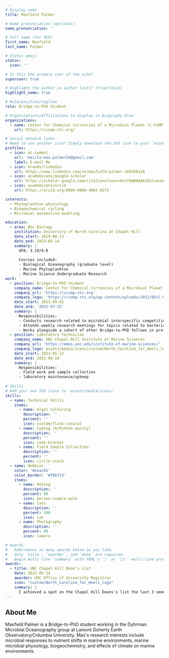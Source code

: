 ```yaml
---
# Display name
title: Maxfield Palmer

# Name pronunciation (optional)
name_pronunciation: ''

# Full name (for SEO)
first_name: Maxfield
last_name: Palmer

# Status emoji
status:
  icon: ''

# Is this the primary user of the site?
superuser: true

# Highlight the author in author lists? (true/false)
highlight_name: true

# Role/position/tagline
role: Bridge-to-PhD Student

# Organizations/Affiliations to display in Biography blox
organizations:
  - name: Center for Chemical Currencies of a Microbial Planet (C-CoMP)
    url: https://ccomp-stc.org/

# Social network links
# Need to use another icon? Simply download the SVG icon to your `assets/media/icons/` folder.
profiles:
  - icon: at-symbol
    url: 'mailto:max.palmer54@gmail.com'
    label: E-mail Me
  - icon: brands/linkedin
    url: https://www.linkedin.com/in/maxfield-palmer-1603561a8
  - icon: academicons/google-scholar
    url: https://scholar.google.com/citations?user=6viY0qMAAAAJ&hl=en&oi=ao
  - icon: academicons/orcid
    url: https://orcid.org/0009-0008-4865-9273

interests:
  - Phytoplankton physiology
  - Biogeochemical cycling
  - Microbial metabolism modeling

education:
  - area: BSc Biology
    institution: University of North Carolina at Chapel Hill
    date_start: 2019-08-13
    date_end: 2023-05-14
    summary: |
      GPA: 3.19/4.0
      
      Courses included:
      - Biological Oceanography (graduate level)
      - Marine Phytoplankton
      - Marine Science Undergraduate Research
work:
  - position: Bridge-to-PhD Student
    company_name: Center for Chemical Currencies of a Microbial Planet
    company_url: 'https://ccomp-stc.org'
    company_logo: 'https://ccomp-stc.org/wp-content/uploads/2021/09/C-Comp-Logo__Primary-Color-n.png'
    date_start: 2023-09-01
    date_end: '2025-07-25'
    summary: |
      Responsibilities:
      - Conducts research related to microbial interspecific competition, community change, exometabolites, and bioinformatics.
      - Attends weekly research meetings for topics related to bacterial carbon use efficiency, curated undergraduate research experiences (CUREs), phytoplankton exometabolites, and more.
      - Works alongside a cohort of other Bridge-to-PhD fellows in professional development and on interdisciplinary research projects.
  - position: Laboratory Technician
    company_name: UNC Chapel Hill Institute of Marine Sciences
    company_url: 'https://emes.unc.edu/institute-of-marine-sciences/'
    company_logo: assets/media/icons/custom/North_Carolina_Tar_Heels_logo
    date_start: 2023-05-22
    date_end: 2023-08-18
    summary: |
      Responsibilities:
      - Field work and sample collection
      - laboratory maintenance/upkeep
      
# Skills
# Add your own SVG icons to `assets/media/icons/`
skills:
  - name: Technical Skills
    items:
      - name: Algal Culturing
        description: ''
        percent: ''
        icon: custom/flask-conical
      - name: Coding (R/Python mainly)
        description: ''
        percent: ''
        icon: code-bracket
      - name: Field Sample Collection
        description: ''
        percent: ''
        icon: circle-stack
  - name: Hobbies
    color: '#eeac02'
    color_border: '#f0bf23'
    items:
      - name: Hiking
        description: ''
        percent: 60
        icon: person-simple-walk
      - name: Cats
        description: ''
        percent: 100
        icon: cat
      - name: Photography
        description: ''
        percent: 80
        icon: camera

# Awards.
#   Add/remove as many awards below as you like.
#   Only `title`, `awarder`, and `date` are required.
#   Begin multi-line `summary` with YAML's `|` or `|2-` multi-line prefix and indent 2 spaces below.
awards:
  - title: UNC Chapel Hill Dean's List
    date: 2023-05-14
    awarder: UNC Office of University Registrar
    icon: "custom/North_Carolina_Tar_Heels_logo"
    summary: |
      I achieved a spot on the Chapel Hill Deans's list the last 3 semesters that I was at Carolina. 
---
```


## About Me

Maxfield Palmer is a Bridge-to-PhD student working in the Dyhrman Microbial Oceanography group at Lamont Doherty Earth Observatory/Columbia University. Max's research interests include microbial responses to nutrient shifts in marine environments, marine microbial physiology, biogeochemistry, and effects of climate on marine environments.
